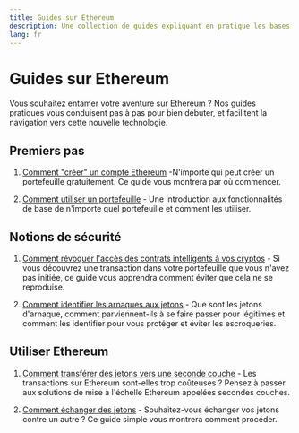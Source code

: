 ```yaml
---
title: Guides sur Ethereum
description: Une collection de guides expliquant en pratique les bases de l'utilisation d'Ethereum pour les débutants.
lang: fr
---
```


# Guides sur Ethereum

Vous souhaitez entamer votre aventure sur Ethereum ? Nos guides pratiques vous conduisent pas à pas pour bien débuter, et facilitent la navigation vers cette nouvelle technologie.

## Premiers pas

1. [Comment "créer" un compte Ethereum](/guides/how-to-create-an-ethereum-account/) -N'importe qui peut créer un portefeuille gratuitement. Ce guide vous montrera par où commencer.

2. [Comment utiliser un portefeuille](/guides/how-to-use-a-wallet/) - Une introduction aux fonctionnalités de base de n'importe quel portefeuille et comment les utiliser.

## Notions de sécurité

1. [Comment révoquer l'accès des contrats intelligents à vos cryptos](/guides/how-to-revoke-token-access/) - Si vous découvrez une transaction dans votre portefeuille que vous n'avez pas initiée, ce guide vous apprendra comment éviter que cela ne se reproduise.

2. [Comment identifier les arnaques aux jetons](/guides/how-to-id-scam-tokens/) - Que sont les jetons d'arnaque, comment parviennent-ils à se faire passer pour légitimes et comment les identifier pour vous protéger et éviter les escroqueries.

## Utiliser Ethereum

1. [Comment transférer des jetons vers une seconde couche](/guides/how-to-use-a-bridge/) - Les transactions sur Ethereum sont-elles trop coûteuses ? Pensez à passer aux solutions de mise à l'échelle Ethereum appelées secondes couches.

2. [Comment échanger des jetons](/guides/how-to-swap-tokens/) - Souhaitez-vous échanger vos jetons contre un autre ? Ce guide simple vous montrera comment procéder.
